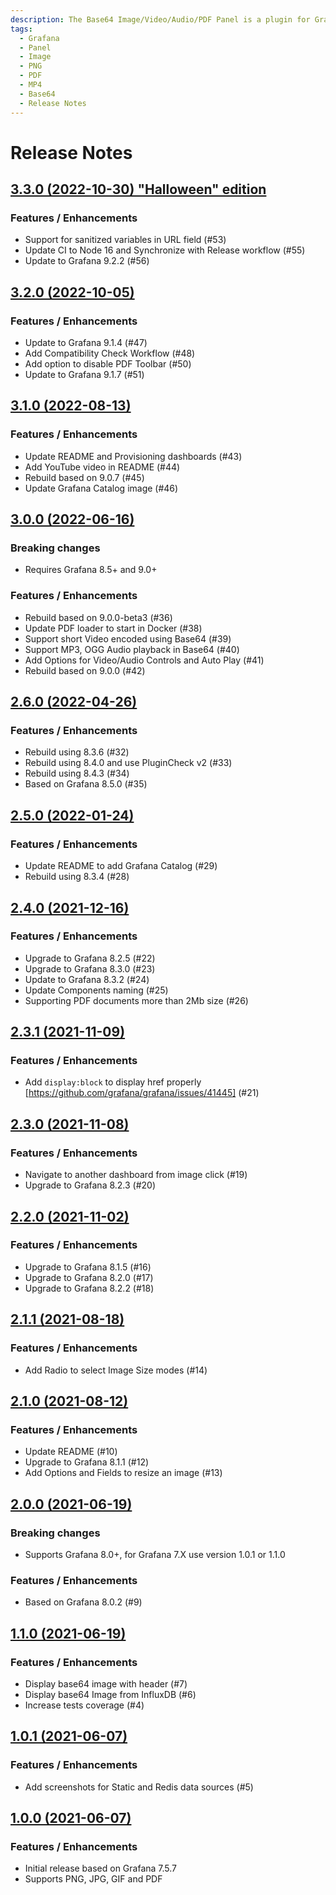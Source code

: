 ```yaml
---
description: The Base64 Image/Video/Audio/PDF Panel is a plugin for Grafana that displays Base64 encoded files in PNG, JPG, GIF, MP4, WEBM, MP3, OGG, PDF formats.
tags:
  - Grafana
  - Panel
  - Image
  - PNG
  - PDF
  - MP4
  - Base64
  - Release Notes
---
```


# Release Notes

## [3.3.0 (2022-10-30) "Halloween" edition](https://github.com/VolkovLabs/volkovlabs-image-panel/releases/tag/v3.3.0)

### Features / Enhancements

- Support for sanitized variables in URL field (#53)
- Update CI to Node 16 and Synchronize with Release workflow (#55)
- Update to Grafana 9.2.2 (#56)

## [3.2.0 (2022-10-05)](https://github.com/VolkovLabs/volkovlabs-image-panel/releases/tag/v3.2.0)

### Features / Enhancements

- Update to Grafana 9.1.4 (#47)
- Add Compatibility Check Workflow (#48)
- Add option to disable PDF Toolbar (#50)
- Update to Grafana 9.1.7 (#51)

## [3.1.0 (2022-08-13)](https://github.com/VolkovLabs/volkovlabs-image-panel/releases/tag/v3.1.0)

### Features / Enhancements

- Update README and Provisioning dashboards (#43)
- Add YouTube video in README (#44)
- Rebuild based on 9.0.7 (#45)
- Update Grafana Catalog image (#46)

## [3.0.0 (2022-06-16)](https://github.com/VolkovLabs/volkovlabs-image-panel/releases/tag/v3.0.0)

### Breaking changes

- Requires Grafana 8.5+ and 9.0+

### Features / Enhancements

- Rebuild based on 9.0.0-beta3 (#36)
- Update PDF loader to start in Docker (#38)
- Support short Video encoded using Base64 (#39)
- Support MP3, OGG Audio playback in Base64 (#40)
- Add Options for Video/Audio Controls and Auto Play (#41)
- Rebuild based on 9.0.0 (#42)

## [2.6.0 (2022-04-26)](https://github.com/VolkovLabs/volkovlabs-image-panel/releases/tag/v2.6.0)

### Features / Enhancements

- Rebuild using 8.3.6 (#32)
- Rebuild using 8.4.0 and use PluginCheck v2 (#33)
- Rebuild using 8.4.3 (#34)
- Based on Grafana 8.5.0 (#35)

## [2.5.0 (2022-01-24)](https://github.com/VolkovLabs/volkovlabs-image-panel/releases/tag/v2.5.0)

### Features / Enhancements

- Update README to add Grafana Catalog (#29)
- Rebuild using 8.3.4 (#28)

## [2.4.0 (2021-12-16)](https://github.com/VolkovLabs/volkovlabs-image-panel/releases/tag/v2.4.0)

### Features / Enhancements

- Upgrade to Grafana 8.2.5 (#22)
- Upgrade to Grafana 8.3.0 (#23)
- Update to Grafana 8.3.2 (#24)
- Update Components naming (#25)
- Supporting PDF documents more than 2Mb size (#26)

## [2.3.1 (2021-11-09)](https://github.com/VolkovLabs/volkovlabs-image-panel/releases/tag/v2.3.1)

### Features / Enhancements

- Add `display:block` to display href properly [https://github.com/grafana/grafana/issues/41445] (#21)

## [2.3.0 (2021-11-08)](https://github.com/VolkovLabs/volkovlabs-image-panel/releases/tag/v2.3.0)

### Features / Enhancements

- Navigate to another dashboard from image click (#19)
- Upgrade to Grafana 8.2.3 (#20)

## [2.2.0 (2021-11-02)](https://github.com/VolkovLabs/volkovlabs-image-panel/releases/tag/v2.2.0)

### Features / Enhancements

- Upgrade to Grafana 8.1.5 (#16)
- Upgrade to Grafana 8.2.0 (#17)
- Upgrade to Grafana 8.2.2 (#18)

## [2.1.1 (2021-08-18)](https://github.com/VolkovLabs/volkovlabs-image-panel/releases/tag/v2.1.1)

### Features / Enhancements

- Add Radio to select Image Size modes (#14)

## [2.1.0 (2021-08-12)](https://github.com/VolkovLabs/volkovlabs-image-panel/releases/tag/v2.1.0)

### Features / Enhancements

- Update README (#10)
- Upgrade to Grafana 8.1.1 (#12)
- Add Options and Fields to resize an image (#13)

## [2.0.0 (2021-06-19)](https://github.com/VolkovLabs/volkovlabs-image-panel/releases/tag/v2.0.0)

### Breaking changes

- Supports Grafana 8.0+, for Grafana 7.X use version 1.0.1 or 1.1.0

### Features / Enhancements

- Based on Grafana 8.0.2 (#9)

## [1.1.0 (2021-06-19)](https://github.com/VolkovLabs/volkovlabs-image-panel/releases/tag/v1.1.0)

### Features / Enhancements

- Display base64 image with header (#7)
- Display base64 Image from InfluxDB (#6)
- Increase tests coverage (#4)

## [1.0.1 (2021-06-07)](https://github.com/VolkovLabs/volkovlabs-image-panel/releases/tag/v1.0.1)

### Features / Enhancements

- Add screenshots for Static and Redis data sources (#5)

## [1.0.0 (2021-06-07)](https://github.com/VolkovLabs/volkovlabs-image-panel/releases/tag/v1.0.0)

### Features / Enhancements

- Initial release based on Grafana 7.5.7
- Supports PNG, JPG, GIF and PDF
